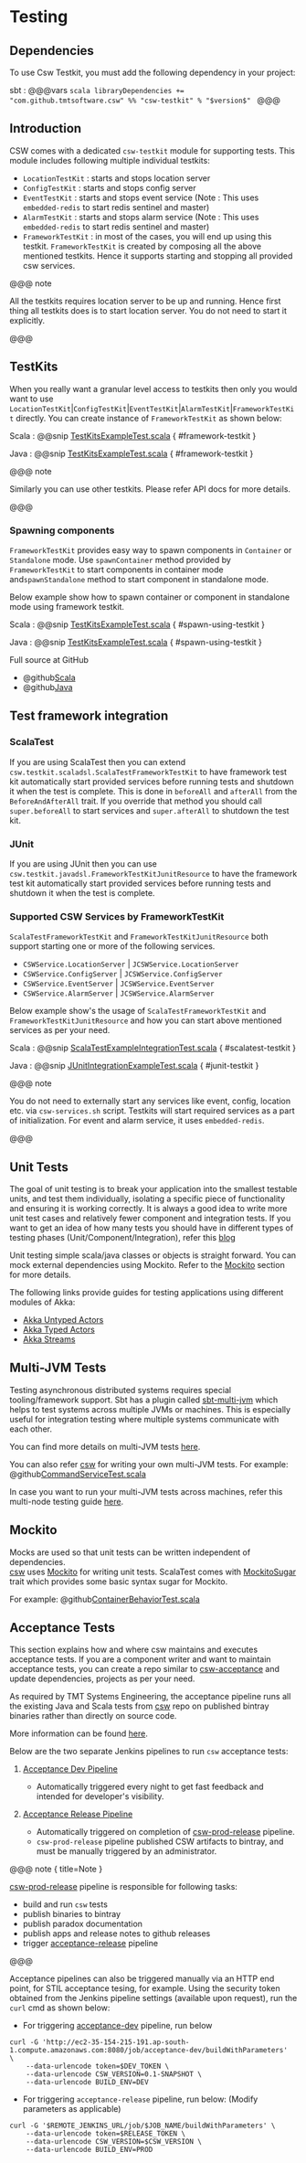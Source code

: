 # Testing

## Dependencies

To use Csw Testkit, you must add the following dependency in your project:

sbt
:   @@@vars
    ```scala
    libraryDependencies += "com.github.tmtsoftware.csw" %% "csw-testkit" % "$version$"
    ```
    @@@

## Introduction

CSW comes with a dedicated `csw-testkit` module for supporting tests. This module includes following multiple individual testkits:
 
 - `LocationTestKit` : starts and stops location server
 - `ConfigTestKit` : starts and stops config server
 - `EventTestKit` : starts and stops event service (Note : This uses `embedded-redis` to start redis sentinel and master) 
 - `AlarmTestKit` : starts and stops alarm service (Note : This uses `embedded-redis` to start redis sentinel and master)
 - `FrameworkTestKit` : in most of the cases, you will end up using this testkit. `FrameworkTestKit` is created by composing all the above mentioned testkits.
    Hence it supports starting and stopping all provided csw services. 
    
@@@ note

All the testkits requires location server to be up and running. Hence first thing all testkits does is to start location server.
You do not need to start it explicitly.

@@@

## TestKits

When you really want a granular level access to testkits then only you would want to use `LocationTestKit`|`ConfigTestKit`|`EventTestKit`|`AlarmTestKit`|`FrameworkTestKit` directly.
You can create instance of `FrameworkTestKit` as shown below:

Scala
:   @@snip [TestKitsExampleTest.scala](../../../../examples/src/test/scala/example/teskit/TestKitsExampleTest.scala) { #framework-testkit }

Java
:   @@snip [TestKitsExampleTest.scala](../../../../examples/src/test/java/example/testkit/JTestKitsExampleTest.java) { #framework-testkit }

@@@ note

Similarly you can use other testkits. Please refer API docs for more details.

@@@

### Spawning components

`FrameworkTestKit` provides easy way to spawn components in `Container` or `Standalone` mode.
Use `spawnContainer` method provided by `FrameworkTestKit` to start components in container mode and`spawnStandalone` method to start component in standalone mode.

Below example show how to spawn container or component in standalone mode using framework testkit.

Scala
:   @@snip [TestKitsExampleTest.scala](../../../../examples/src/test/scala/example/teskit/TestKitsExampleTest.scala) { #spawn-using-testkit }

Java
:   @@snip [TestKitsExampleTest.scala](../../../../examples/src/test/java/example/testkit/JTestKitsExampleTest.java) { #spawn-using-testkit }

Full source at GitHub

* @github[Scala](/examples/src/test/scala/example/teskit/TestKitsExampleTest.scala)
* @github[Java](/examples/src/test/java/example/testkit/JTestKitsExampleTest.java)

## Test framework integration

### ScalaTest
If you are using ScalaTest then you can extend `csw.testkit.scaladsl.ScalaTestFrameworkTestKit` to have framework test kit automatically start provided services before running tests and shutdown it when the test is complete. 
This is done in `beforeAll` and `afterAll` from the `BeforeAndAfterAll` trait. If you override that method you should call `super.beforeAll` to start services and `super.afterAll` to shutdown the test kit.

### JUnit
If you are using JUnit then you can use `csw.testkit.javadsl.FrameworkTestKitJunitResource` to have the framework test kit automatically start provided services before running tests and shutdown it when the test is complete.

### Supported CSW Services by FrameworkTestKit

`ScalaTestFrameworkTestKit` and `FrameworkTestKitJunitResource` both support starting one or more of the following services.

- `CSWService.LocationServer` | `JCSWService.LocationServer` 
- `CSWService.ConfigServer`   | `JCSWService.ConfigServer`   
- `CSWService.EventServer`    | `JCSWService.EventServer`    
- `CSWService.AlarmServer`    | `JCSWService.AlarmServer`    

Below example show's the usage of `ScalaTestFrameworkTestKit` and `FrameworkTestKitJunitResource` and how you can start above mentioned services as per your need.

Scala
:   @@snip [ScalaTestExampleIntegrationTest.scala](../../../../examples/src/test/scala/example/teskit/ScalaTestIntegrationExampleTest.scala) { #scalatest-testkit }

Java
:   @@snip [JUnitIntegrationExampleTest.scala](../../../../examples/src/test/java/example/testkit/JUnitIntegrationExampleTest.java) { #junit-testkit }

@@@ note

You do not need to externally start any services like event, config, location etc. via `csw-services.sh` script.
Testkits will start required services as a part of initialization. For event and alarm service, it uses `embedded-redis`. 

@@@

## Unit Tests

The goal of unit testing is to break your application into the smallest testable units, and test them individually, isolating 
a specific piece of functionality and ensuring it is working correctly. 
It is always a good idea to write more unit test cases and relatively fewer component and integration tests.
If you want to get an idea of how many tests you should have in different types of testing phases (Unit/Component/Integration), refer this [blog](https://martinfowler.com/articles/practical-test-pyramid.html)

Unit testing simple scala/java classes or objects is straight forward. You can mock external dependencies using Mockito. Refer to the [Mockito](#mockito) section for more details. 

The following links provide guides for testing applications using different modules of Akka:

- [Akka Untyped Actors](https://doc.akka.io/docs/akka/current/testing.html)
- [Akka Typed Actors](https://doc.akka.io/docs/akka/current/typed/testing.html)
- [Akka Streams](https://doc.akka.io/docs/akka/current/scala/stream/stream-testkit.html)

## Multi-JVM Tests

Testing asynchronous distributed systems requires special tooling/framework support. 
Sbt has a plugin called [sbt-multi-jvm](https://github.com/sbt/sbt-multi-jvm) which helps to test systems across multiple JVMs or machines.
This is especially useful for integration testing where multiple systems communicate with each other.

You can find more details on multi-JVM tests [here](https://doc.akka.io/docs/akka/current/multi-jvm-testing.html).

You can also refer [csw](https://github.com/tmtsoftware/csw) for writing your own multi-JVM tests. For example: @github[CommandServiceTest.scala](/csw-framework/src/multi-jvm/scala/csw/framework/command/CommandServiceTest.scala)  

In case you want to run your multi-JVM tests across machines, refer this multi-node testing guide [here](https://doc.akka.io/docs/akka/current/multi-node-testing.html). 

## Mockito

Mocks are used so that unit tests can be written independent of dependencies.  
[csw](https://github.com/tmtsoftware/csw) uses [Mockito](http://site.mockito.org/) for writing unit tests.
ScalaTest comes with [MockitoSugar](http://www.scalatest.org/user_guide/testing_with_mock_objects#mockito) trait which provides some basic syntax sugar for Mockito.

For example: @github[ContainerBehaviorTest.scala](/csw-framework/src/test/scala/csw/framework/internal/container/ContainerBehaviorTest.scala)

## Acceptance Tests

This section explains how and where csw maintains and executes acceptance tests. 
If you are a component writer and want to maintain acceptance tests, you can create a repo similar to [csw-acceptance](https://github.com/tmtsoftware/csw-acceptance) and update dependencies, projects as per your need. 

As required by TMT Systems Engineering, the acceptance pipeline runs all the existing Java and Scala tests from [csw](https://github.com/tmtsoftware/csw) repo on published bintray binaries rather than directly on source code.

More information can be found [here](https://github.com/tmtsoftware/csw-acceptance/blob/master/README.md).

Below are the two separate Jenkins pipelines to run `csw` acceptance tests:

1. [Acceptance Dev Pipeline](http://ec2-35-154-215-191.ap-south-1.compute.amazonaws.com:8080/job/acceptance-dev-nightly-build/)
    - Automatically triggered every night to get fast feedback and intended for developer's visibility.
    
2. [Acceptance Release Pipeline](http://ec2-35-154-215-191.ap-south-1.compute.amazonaws.com:8080/job/acceptance-release/)
    - Automatically triggered on completion of [csw-prod-release](http://ec2-35-154-215-191.ap-south-1.compute.amazonaws.com:8080/job/csw-prod-release/) pipeline.
    - `csw-prod-release` pipeline published CSW artifacts to bintray, and must be manually triggered by an administrator.

@@@ note { title=Note }

[csw-prod-release](http://ec2-35-154-215-191.ap-south-1.compute.amazonaws.com:8080/job/csw-prod-release/) pipeline is responsible for following tasks:

- build and run `csw` tests
- publish binaries to bintray
- publish paradox documentation
- publish apps and release notes to github releases
- trigger [acceptance-release](http://ec2-35-154-215-191.ap-south-1.compute.amazonaws.com:8080/job/acceptance-release/) pipeline 

@@@

Acceptance pipelines can also be triggered manually via an HTTP end point, for STIL acceptance tesing, for example. 
Using the security token obtained from the Jenkins pipeline settings (available upon request), run the `curl` cmd as shown below:

- For triggering [acceptance-dev](http://ec2-35-154-215-191.ap-south-1.compute.amazonaws.com:8080/job/acceptance-dev-nightly-build/) pipeline, run below

```
curl -G 'http://ec2-35-154-215-191.ap-south-1.compute.amazonaws.com:8080/job/acceptance-dev/buildWithParameters'  \
    --data-urlencode token=$DEV_TOKEN \
    --data-urlencode CSW_VERSION=0.1-SNAPSHOT \
    --data-urlencode BUILD_ENV=DEV
```

- For triggering `acceptance-release` pipeline, run below: (Modify parameters as applicable)

```
curl -G '$REMOTE_JENKINS_URL/job/$JOB_NAME/buildWithParameters' \
    --data-urlencode token=$RELEASE_TOKEN \
    --data-urlencode CSW_VERSION=$CSW_VERSION \
    --data-urlencode BUILD_ENV=PROD
```
